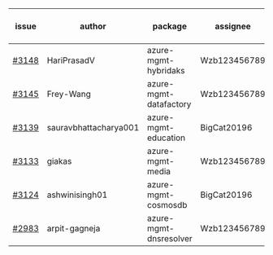 | issue | author | package | assignee | bot advice | created date of issue | target release date | date from target |
| ------ | ------ | ------ | ------ | ------ | ------ | ------ | :-----: |
| [#3148](https://github.com/Azure/sdk-release-request/issues/3148) | HariPrasadV | azure-mgmt-hybridaks | Wzb123456789 | new issue. | 09-07 | 10-11 |  |
| [#3145](https://github.com/Azure/sdk-release-request/issues/3145) | Frey-Wang | azure-mgmt-datafactory | Wzb123456789 |  | 09-06 | 09-12 |  |
| [#3139](https://github.com/Azure/sdk-release-request/issues/3139) | sauravbhattacharya001 | azure-mgmt-education | BigCat20196 |  | 09-02 | 10-17 |  |
| [#3133](https://github.com/Azure/sdk-release-request/issues/3133) | giakas | azure-mgmt-media | Wzb123456789 | Hold on | 09-01 | 09-13 |  |
| [#3124](https://github.com/Azure/sdk-release-request/issues/3124) | ashwinisingh01 | azure-mgmt-cosmosdb | BigCat20196 | new comment. | 08-29 | 09-02 |  |
| [#2983](https://github.com/Azure/sdk-release-request/issues/2983) | arpit-gagneja | azure-mgmt-dnsresolver | Wzb123456789 |  | 07-05 | 09-30 |  |
